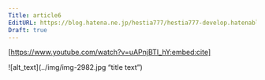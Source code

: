 ```yaml
---
Title: article6
EditURL: https://blog.hatena.ne.jp/hestia777/hestia777-develop.hatenablog.com/atom/entry/6802340630907674577
Draft: true
---
```


[https://www.youtube.com/watch?v=uAPnjBTI_hY:embed:cite]

![alt_text](../img/img-2982.jpg “title text”)
